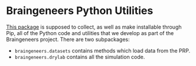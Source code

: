 # Braingeneers Python Utilities

[This package][github] is supposed to collect, as well as make installable
through Pip, all of the Python code and utilities that we develop as
part of the Braingeneers project. There are two subpackages:
  * `braingeneers.datasets` contains methods which load data from the PRP.
  * `braingeneers.drylab` contains all the simulation code.

[github]: https://www.github.com/braingeneers/braingeneerspy
